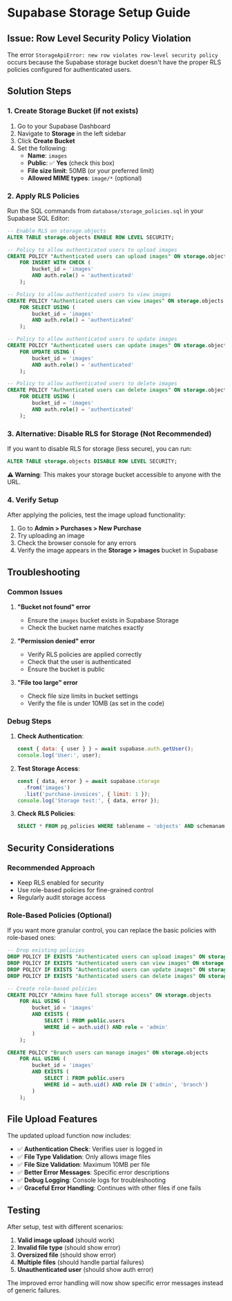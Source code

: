 # Supabase Storage Setup Guide

## Issue: Row Level Security Policy Violation

The error `StorageApiError: new row violates row-level security policy` occurs because the Supabase storage bucket doesn't have the proper RLS policies configured for authenticated users.

## Solution Steps

### 1. Create Storage Bucket (if not exists)

1. Go to your Supabase Dashboard
2. Navigate to **Storage** in the left sidebar
3. Click **Create Bucket**
4. Set the following:
   - **Name**: `images`
   - **Public**: ✅ **Yes** (check this box)
   - **File size limit**: 50MB (or your preferred limit)
   - **Allowed MIME types**: `image/*` (optional)

### 2. Apply RLS Policies

Run the SQL commands from `database/storage_policies.sql` in your Supabase SQL Editor:

```sql
-- Enable RLS on storage.objects
ALTER TABLE storage.objects ENABLE ROW LEVEL SECURITY;

-- Policy to allow authenticated users to upload images
CREATE POLICY "Authenticated users can upload images" ON storage.objects
    FOR INSERT WITH CHECK (
        bucket_id = 'images' 
        AND auth.role() = 'authenticated'
    );

-- Policy to allow authenticated users to view images
CREATE POLICY "Authenticated users can view images" ON storage.objects
    FOR SELECT USING (
        bucket_id = 'images' 
        AND auth.role() = 'authenticated'
    );

-- Policy to allow authenticated users to update images
CREATE POLICY "Authenticated users can update images" ON storage.objects
    FOR UPDATE USING (
        bucket_id = 'images' 
        AND auth.role() = 'authenticated'
    );

-- Policy to allow authenticated users to delete images
CREATE POLICY "Authenticated users can delete images" ON storage.objects
    FOR DELETE USING (
        bucket_id = 'images' 
        AND auth.role() = 'authenticated'
    );
```

### 3. Alternative: Disable RLS for Storage (Not Recommended)

If you want to disable RLS for storage (less secure), you can run:

```sql
ALTER TABLE storage.objects DISABLE ROW LEVEL SECURITY;
```

**⚠️ Warning**: This makes your storage bucket accessible to anyone with the URL.

### 4. Verify Setup

After applying the policies, test the image upload functionality:

1. Go to **Admin > Purchases > New Purchase**
2. Try uploading an image
3. Check the browser console for any errors
4. Verify the image appears in the **Storage > images** bucket in Supabase

## Troubleshooting

### Common Issues

1. **"Bucket not found" error**
   - Ensure the `images` bucket exists in Supabase Storage
   - Check the bucket name matches exactly

2. **"Permission denied" error**
   - Verify RLS policies are applied correctly
   - Check that the user is authenticated
   - Ensure the bucket is public

3. **"File too large" error**
   - Check file size limits in bucket settings
   - Verify the file is under 10MB (as set in the code)

### Debug Steps

1. **Check Authentication**:
   ```javascript
   const { data: { user } } = await supabase.auth.getUser();
   console.log('User:', user);
   ```

2. **Test Storage Access**:
   ```javascript
   const { data, error } = await supabase.storage
     .from('images')
     .list('purchase-invoices', { limit: 1 });
   console.log('Storage test:', { data, error });
   ```

3. **Check RLS Policies**:
   ```sql
   SELECT * FROM pg_policies WHERE tablename = 'objects' AND schemaname = 'storage';
   ```

## Security Considerations

### Recommended Approach
- Keep RLS enabled for security
- Use role-based policies for fine-grained control
- Regularly audit storage access

### Role-Based Policies (Optional)
If you want more granular control, you can replace the basic policies with role-based ones:

```sql
-- Drop existing policies
DROP POLICY IF EXISTS "Authenticated users can upload images" ON storage.objects;
DROP POLICY IF EXISTS "Authenticated users can view images" ON storage.objects;
DROP POLICY IF EXISTS "Authenticated users can update images" ON storage.objects;
DROP POLICY IF EXISTS "Authenticated users can delete images" ON storage.objects;

-- Create role-based policies
CREATE POLICY "Admins have full storage access" ON storage.objects
    FOR ALL USING (
        bucket_id = 'images' 
        AND EXISTS (
            SELECT 1 FROM public.users 
            WHERE id = auth.uid() AND role = 'admin'
        )
    );

CREATE POLICY "Branch users can manage images" ON storage.objects
    FOR ALL USING (
        bucket_id = 'images' 
        AND EXISTS (
            SELECT 1 FROM public.users 
            WHERE id = auth.uid() AND role IN ('admin', 'branch')
        )
    );
```

## File Upload Features

The updated upload function now includes:

- ✅ **Authentication Check**: Verifies user is logged in
- ✅ **File Type Validation**: Only allows image files
- ✅ **File Size Validation**: Maximum 10MB per file
- ✅ **Better Error Messages**: Specific error descriptions
- ✅ **Debug Logging**: Console logs for troubleshooting
- ✅ **Graceful Error Handling**: Continues with other files if one fails

## Testing

After setup, test with different scenarios:

1. **Valid image upload** (should work)
2. **Invalid file type** (should show error)
3. **Oversized file** (should show error)
4. **Multiple files** (should handle partial failures)
5. **Unauthenticated user** (should show auth error)

The improved error handling will now show specific error messages instead of generic failures.
